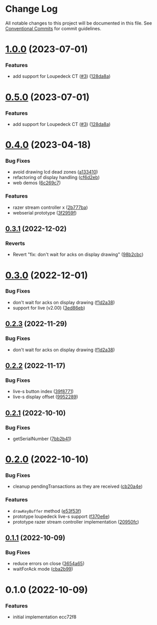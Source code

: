 # Change Log

All notable changes to this project will be documented in this file.
See [Conventional Commits](https://conventionalcommits.org) for commit guidelines.

# [1.0.0](https://github.com/Julusian/node-loupedeck/compare/v0.4.0...v1.0.0) (2023-07-01)


### Features

* add support for Loupedeck CT ([#3](https://github.com/Julusian/node-loupedeck/issues/3)) ([128da8a](https://github.com/Julusian/node-loupedeck/commit/128da8a40c675d8b964bd6d334cf2ac3dc98164d))





# [0.5.0](https://github.com/Julusian/node-loupedeck/compare/v0.4.0...v0.5.0) (2023-07-01)


### Features

* add support for Loupedeck CT ([#3](https://github.com/Julusian/node-loupedeck/issues/3)) ([128da8a](https://github.com/Julusian/node-loupedeck/commit/128da8a40c675d8b964bd6d334cf2ac3dc98164d))





# [0.4.0](https://github.com/Julusian/node-loupedeck/compare/v0.3.1...v0.4.0) (2023-04-18)


### Bug Fixes

* avoid drawing lcd dead zones ([a133410](https://github.com/Julusian/node-loupedeck/commit/a13341005bf3273307abab4c81c6794186f20e8e))
* refactoring of display handling ([cf6d2eb](https://github.com/Julusian/node-loupedeck/commit/cf6d2eb70c1fa7ec16dc86dd6a635d85178e5e33))
* web demos ([6c269c7](https://github.com/Julusian/node-loupedeck/commit/6c269c754d1a7e58862e5678d2d78b95ad0d078f))


### Features

* razer stream controller x ([2b777ba](https://github.com/Julusian/node-loupedeck/commit/2b777ba02cf618173ba3c0dc2c1d1f5b3158ab6f))
* webserial prototype ([3f2959f](https://github.com/Julusian/node-loupedeck/commit/3f2959fd6c33575cf6b6dbb098366cce9c932597))





## [0.3.1](https://github.com/Julusian/node-loupedeck/compare/v0.3.0...v0.3.1) (2022-12-02)

### Reverts

- Revert "fix: don't wait for acks on display drawing" ([98b2cbc](https://github.com/Julusian/node-loupedeck/commit/98b2cbc171d0e0a4a78d693ee51686c372409d5e))

# [0.3.0](https://github.com/Julusian/node-loupedeck/compare/v0.2.2...v0.3.0) (2022-12-01)

### Bug Fixes

- don't wait for acks on display drawing ([f1d2a38](https://github.com/Julusian/node-loupedeck/commit/f1d2a38133b2f27c519d22cf2f6e540b15982746))
- support for live (v2.00) ([3ed86eb](https://github.com/Julusian/node-loupedeck/commit/3ed86ebb3ce66a8ae466b2211763667588e1f59f))

## [0.2.3](https://github.com/Julusian/node-loupedeck/compare/v0.2.2...v0.2.3) (2022-11-29)

### Bug Fixes

- don't wait for acks on display drawing ([f1d2a38](https://github.com/Julusian/node-loupedeck/commit/f1d2a38133b2f27c519d22cf2f6e540b15982746))

## [0.2.2](https://github.com/Julusian/node-loupedeck/compare/v0.2.1...v0.2.2) (2022-11-17)

### Bug Fixes

- live-s button index ([39f8771](https://github.com/Julusian/node-loupedeck/commit/39f8771509bc40493597c31178dd54a453b1bf91))
- live-s display offset ([9952289](https://github.com/Julusian/node-loupedeck/commit/9952289c522547eae4658e00a789247194b59f21))

## [0.2.1](https://github.com/Julusian/node-loupedeck/compare/v0.2.0...v0.2.1) (2022-10-10)

### Bug Fixes

- getSerialNumber ([7bb2b41](https://github.com/Julusian/node-loupedeck/commit/7bb2b411193743ae78f0006112d71827f3c9d752))

# [0.2.0](https://github.com/Julusian/node-loupedeck/compare/v0.1.1...v0.2.0) (2022-10-10)

### Bug Fixes

- cleanup pendingTransactions as they are received ([cb20a4e](https://github.com/Julusian/node-loupedeck/commit/cb20a4e987021bebff0e0aa403633f98f219911f))

### Features

- `drawKeyBuffer` method ([e53f53f](https://github.com/Julusian/node-loupedeck/commit/e53f53fb9f606a7545a45ac3119a6f2bec37afb3))
- prototype loupedeck live-s support ([f370e6e](https://github.com/Julusian/node-loupedeck/commit/f370e6ed8799cb8d77fef9df618ff48bde404abf))
- prototype razer stream controller implementation ([20950fc](https://github.com/Julusian/node-loupedeck/commit/20950fcd20f3020c32bb90a3e9a7189e82da1f40))

## [0.1.1](https://github.com/Julusian/node-loupedeck/compare/v0.1.0...v0.1.1) (2022-10-09)

### Bug Fixes

- reduce errors on close ([3654a65](https://github.com/Julusian/node-loupedeck/commit/3654a651e5d5758edb4a19b804addf4ea86177ea))
- waitForAck mode ([cba2b99](https://github.com/Julusian/node-loupedeck/commit/cba2b99b71e1c19b6d196f86072ddd8757e96793))

# 0.1.0 (2022-10-09)

### Features

- initial implementation ecc72f8
